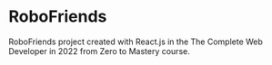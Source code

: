 # RoboFriends
RoboFriends project created with React.js in the The Complete Web Developer in 2022 from Zero to Mastery course.
